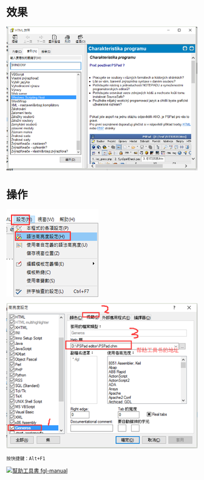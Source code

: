 # 效果

![](image/9-1.png)

# 操作

![](image/9-2.png)

![](image/9-3.png)

`按快捷鍵：Alt+F1`

[![](https://img.shields.io/badge/幫助工具書-fgl--manual-green.svg "幫助工具書 fgl-manual")](https://pan.baidu.com/s/1KdPcfaDyDM4AHfaFzEBABA)
